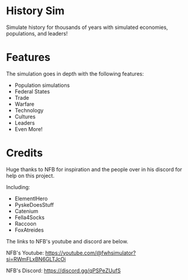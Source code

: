 # History Sim
Simulate history for thousands of years with simulated economies, populations, and leaders!

# Features
The simulation goes in depth with the following features:
- Population simulations
- Federal States
- Trade
- Warfare
- Technology
- Cultures
- Leaders
- Even More!

# Credits
Huge thanks to NFB for inspiration and the people over in his discord for help on this project. 

Including:
- ElementlHero
- PyskeDoesStuff
- Catenium
- Fella4Socks
- Raccoon
- FoxAtreides

The links to NFB's youtube and discord are below.

NFB's Youtube: https://youtube.com/@fwhsimulator?si=RWmFLxBN6GLTJcOi

NFB's Discord: https://discord.gg/qPSPeZUufS
